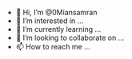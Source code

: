 - 👋 Hi, I’m @0Miansamran
- 👀 I’m interested in ...
- 🌱 I’m currently learning ...
- 💞️ I’m looking to collaborate on ...
- 📫 How to reach me ...

<!---
0Miansamran/0Miansamran is a ✨ special ✨ repository because its `README.md` (this file) appears on your GitHub profile.
You can click the Preview link to take a look at your changes.
--->
